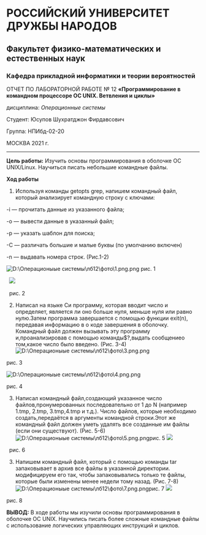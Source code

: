 ﻿# **РОССИЙСКИЙ УНИВЕРСИТЕТ ДРУЖБЫ НАРОДОВ**
## **Факультет физико-математических и естественных наук**
### **Кафедра прикладной информатики и теории вероятностей**
ОТЧЕТ ПО ЛАБОРАТОРНОЙ РАБОТЕ № 12 **«Программирование в командном процессоре ОС UNIX. Ветвления и циклы»**

дисциплина: *Операционные системы*

Студент: Юсупов Шухратджон Фирдавсович

Группа: НПИбд-02-20

МОСКВА 2021 г.

-----
**Цель работы:** Изучить основы программирования в оболочке ОС UNIX/Linux. Научиться писать небольшие командные файлы.

**Ход работы**

1. Используя команды getopts grep, напишем командный файл, который анализирует командную строку с ключами:

-i — прочитать данные из указанного файла;

-o — вывести данные в указанный файл;

-p — указать шаблон для поиска;

-C — различать большие и малые буквы (по умолчанию включен)

-n — выдавать номера строк. (Рис.1-2)

![D:\Операционыые системы\лб12\фото\1.png.png](Aspose.Words.e1f54295-a6f3-4654-9c3d-8b4a47d7b27d.001.png) рис. 1

` `![](Aspose.Words.e1f54295-a6f3-4654-9c3d-8b4a47d7b27d.002.png)

` `рис. 2

2. Написал на языке Си программу, которая вводит число и определяет, является ли оно больше нуля, меньше нуля или равно нулю.Затем программа завершается с помощью функции exit(n), передавая информацию в о коде завершения в оболочку. Командный файл должен вызывать эту программу и,проанализировав с помощью команды$?,выдать сообщениео том,какое число было введено. (Рис. 3-4) ![D:\Операционыые системы\лб12\фото\3.png.png](Aspose.Words.e1f54295-a6f3-4654-9c3d-8b4a47d7b27d.003.png) 

рис. 3

![D:\Операционыые системы\лб12\фото\4.png.png](Aspose.Words.e1f54295-a6f3-4654-9c3d-8b4a47d7b27d.004.png) 

рис. 4

3. Написал командный файл,создающий указанное число файлов,пронумерованных последовательно от 1 до N (например 1.tmp, 2.tmp, 3.tmp,4.tmp и т.д.). Число файлов, которые необходимо создать,передаётся в аргументы командной строки.Этот же командный файл должен уметь удалять все созданные им файлы (если они существуют). (Рис. 5-6) ![D:\Операционыые системы\лб12\фото\5.png.png](Aspose.Words.e1f54295-a6f3-4654-9c3d-8b4a47d7b27d.005.png)рис. 5 ![](Aspose.Words.e1f54295-a6f3-4654-9c3d-8b4a47d7b27d.006.png)

` `рис. 6

3. Напишем командный файл, который с помощью команды tar запаковывает в архив все файлы в указанной директории. модифицируем его так, чтобы запаковывались только те файлы, которые были изменены менее недели тому назад. (Рис. 7-8) ![D:\Операционыые системы\лб12\фото\7.png.png](Aspose.Words.e1f54295-a6f3-4654-9c3d-8b4a47d7b27d.007.png)рис. 7 ![](Aspose.Words.e1f54295-a6f3-4654-9c3d-8b4a47d7b27d.008.png) 

рис. 8

**ВЫВОД:** В ходе работы мы изучили основы программирования в оболочке ОС UNIX. Научились писать более сложные командные файлы с использование логических управляющих инструкций и циклов.
